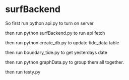 # surfBackend
So first run python api.py to turn on server

then run python surfBackend.py to run api fetch

then run python create_db.py to update tide_data table

then run boundary_tide.py to get yesterdays date

then run python graphData.py to group them all together. 

then run testy.py